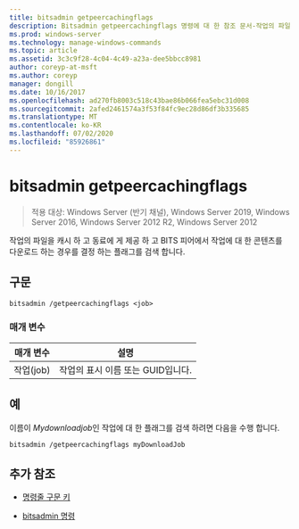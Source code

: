 ```yaml
---
title: bitsadmin getpeercachingflags
description: Bitsadmin getpeercachingflags 명령에 대 한 참조 문서-작업의 파일을 캐시 하 고 동료에 게 제공할 수 있는지 여부를 결정 하는 플래그를 검색 하 고 BITS에서 작업에 대 한 콘텐츠를 다운로드할 수 있는지 여부를 결정 하는 플래그를 검색 합니다.
ms.prod: windows-server
ms.technology: manage-windows-commands
ms.topic: article
ms.assetid: 3c3c9f28-4c04-4c49-a23a-dee5bbcc8981
author: coreyp-at-msft
ms.author: coreyp
manager: dongill
ms.date: 10/16/2017
ms.openlocfilehash: ad270fb8003c518c43bae86b066fea5ebc31d008
ms.sourcegitcommit: 2afed2461574a3f53f84fc9ec28d86df3b335685
ms.translationtype: MT
ms.contentlocale: ko-KR
ms.lasthandoff: 07/02/2020
ms.locfileid: "85926861"
---
```

# <a name="bitsadmin-getpeercachingflags"></a>bitsadmin getpeercachingflags

> 적용 대상: Windows Server (반기 채널), Windows Server 2019, Windows Server 2016, Windows Server 2012 R2, Windows Server 2012

작업의 파일을 캐시 하 고 동료에 게 제공 하 고 BITS 피어에서 작업에 대 한 콘텐츠를 다운로드 하는 경우를 결정 하는 플래그를 검색 합니다.

## <a name="syntax"></a>구문

```
bitsadmin /getpeercachingflags <job>
```

### <a name="parameters"></a>매개 변수

| 매개 변수 | 설명 |
| -------------- | -------------- |
| 작업(job) | 작업의 표시 이름 또는 GUID입니다. |

## <a name="examples"></a>예

이름이 *Mydownloadjob*인 작업에 대 한 플래그를 검색 하려면 다음을 수행 합니다.

```
bitsadmin /getpeercachingflags myDownloadJob
```

## <a name="additional-references"></a>추가 참조

- [명령줄 구문 키](command-line-syntax-key.md)

- [bitsadmin 명령](bitsadmin.md)
